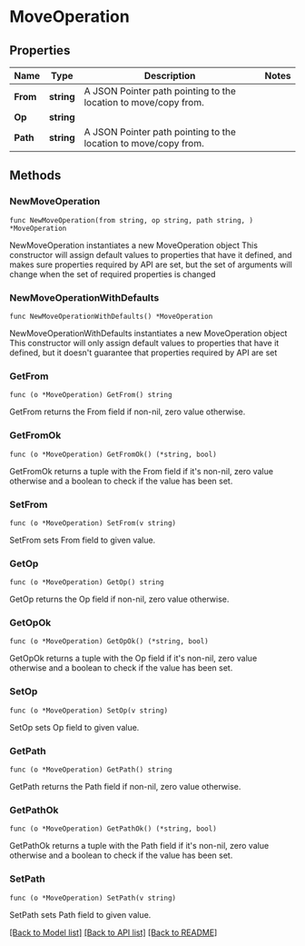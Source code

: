 # MoveOperation

## Properties

Name | Type | Description | Notes
------------ | ------------- | ------------- | -------------
**From** | **string** | A JSON Pointer path pointing to the location to move/copy from. | 
**Op** | **string** |  | 
**Path** | **string** | A JSON Pointer path pointing to the location to move/copy from. | 

## Methods

### NewMoveOperation

`func NewMoveOperation(from string, op string, path string, ) *MoveOperation`

NewMoveOperation instantiates a new MoveOperation object
This constructor will assign default values to properties that have it defined,
and makes sure properties required by API are set, but the set of arguments
will change when the set of required properties is changed

### NewMoveOperationWithDefaults

`func NewMoveOperationWithDefaults() *MoveOperation`

NewMoveOperationWithDefaults instantiates a new MoveOperation object
This constructor will only assign default values to properties that have it defined,
but it doesn't guarantee that properties required by API are set

### GetFrom

`func (o *MoveOperation) GetFrom() string`

GetFrom returns the From field if non-nil, zero value otherwise.

### GetFromOk

`func (o *MoveOperation) GetFromOk() (*string, bool)`

GetFromOk returns a tuple with the From field if it's non-nil, zero value otherwise
and a boolean to check if the value has been set.

### SetFrom

`func (o *MoveOperation) SetFrom(v string)`

SetFrom sets From field to given value.


### GetOp

`func (o *MoveOperation) GetOp() string`

GetOp returns the Op field if non-nil, zero value otherwise.

### GetOpOk

`func (o *MoveOperation) GetOpOk() (*string, bool)`

GetOpOk returns a tuple with the Op field if it's non-nil, zero value otherwise
and a boolean to check if the value has been set.

### SetOp

`func (o *MoveOperation) SetOp(v string)`

SetOp sets Op field to given value.


### GetPath

`func (o *MoveOperation) GetPath() string`

GetPath returns the Path field if non-nil, zero value otherwise.

### GetPathOk

`func (o *MoveOperation) GetPathOk() (*string, bool)`

GetPathOk returns a tuple with the Path field if it's non-nil, zero value otherwise
and a boolean to check if the value has been set.

### SetPath

`func (o *MoveOperation) SetPath(v string)`

SetPath sets Path field to given value.



[[Back to Model list]](../README.md#documentation-for-models) [[Back to API list]](../README.md#documentation-for-api-endpoints) [[Back to README]](../README.md)


